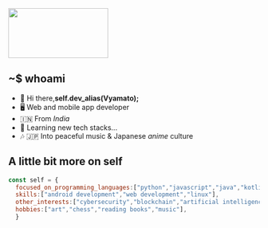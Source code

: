<img src="https://64.media.tumblr.com/4b3b0287ca43ce1021340cd692f65f9f/tumblr_mj7iufgKNi1qghl49o1_500.gifv" height="100" width="200"/>

## ~$ whoami
- 👋 Hi there,<b>self.dev_alias(Vyamato);</b>
- 🖥️ Web and mobile app developer
- 🇮🇳 From <i>India</i>
- 🌱 Learning new tech stacks...
- 🎶 🇯🇵 Into peaceful music & Japanese <i>anime</i> culture


## A little bit more on self
```js
const self = {
  focused_on_programming_languages:["python","javascript","java","kotlin"],
  skills:["android development","web development","linux"],
  other_interests:["cybersecurity","blockchain","artificial intelligence"],
  hobbies:["art","chess","reading books","music"],
  }

 ```
